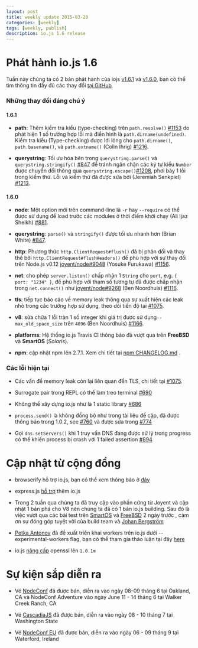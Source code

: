 ```yaml
---
layout: post
title: weekly update 2015-03-20
categories: [weekly]
tags: [weekly, publish]
description: io.js 1.6 release
---
```


# Phát hành io.js 1.6

Tuần này chúng ta có 2 bản phát hành của iojs [v1.6.1](https://iojs.org/dist/v1.6.1/) và  [v1.6.0](https://iojs.org/dist/v1.6.0/), bạn có thể tìm thông tin đầy đủ các thay đổi [tại GitHub](https://github.com/iojs/io.js/blob/v1.x/CHANGELOG.md).

### Những thay đổi đáng chú ý

#### 1.6.1

* **path**: Thêm kiểm tra kiểu (type-checking) trên `path.resolve()` [#1153](https://github.com/iojs/io.js/pull/1153) do phát hiện 1 số trường hợp lỗi mà điển hình là `path.dirname(undefined)`. Kiểm tra kiểu (Type-checking) được lới lỏng cho `path.dirname()`, `path.basename()`, và `path.extname()` (Colin Ihrig) [#1216](https://github.com/iojs/io.js/pull/1216).

* **querystring**: Tối ưu hóa bên trong `querystring.parse()` và `querystring.stringify()` [#847](https://github.com/iojs/io.js/pull/847) để tránh ngăn chặn các ký tự kiểu `Number` được chuyển đổi thông qua `querystring.escape()`[#1208](https://github.com/iojs/io.js/issues/1208), phơi bày 1 lỗi trong kiểm thử. Lỗi và kiểm thử đã được sửa bởi (Jeremiah Senkpiel) [#1213](https://github.com/iojs/io.js/pull/1213).

#### 1.6.0

* **node**: Một option mới trên command-line là  `-r` hay `--require` có thể được sử dụng để load trước các modules ở thời điểm khởi chạy (Ali Ijaz Sheikh) [#881](https://github.com/iojs/io.js/pull/881).

* **querystring**: `parse()` và `stringify()` được tối ưu nhanh hơn (Brian White) [#847](https://github.com/iojs/io.js/pull/847).

* **http**: Phương thức `http.ClientRequest#flush()` đã bị phản đối và thay thế bởi `http.ClientRequest#flushHeaders()` để phù hợp với sự thay đổi trên Node.js v0.12 [joyent/node#9048](https://github.com/joyent/node/pull/9048) (Yosuke Furukawa) [#1156](https://github.com/iojs/io.js/pull/1156).

* **net**: cho phép `server.listen()` chấp nhận 1 `String` cho `port`, e.g. `{ port: "1234" }`, để phù hợp với tham số tương tự đã được chấp nhận trong `net.connect()` như [joyent/node#9268](https://github.com/joyent/node/pull/9268) (Ben Noordhuis) [#1116](https://github.com/iojs/io.js/pull/1116).

* **tls**: tiếp tục báo cáo về memory leak thông qua sự xuất hiện các leak nhỏ trong các trường hợp sử dụng, theo dõi tiến độ tại [#1075](https://github.com/iojs/io.js/issues/1075).

* **v8**: sửa chữa 1 lỗi tràn 1 số integer khi giá trị được sử dụng`--max_old_space_size` trên `4096` (Ben Noordhuis) [#1166](https://github.com/iojs/io.js/pull/1166).

* **platforms**: Hệ thống io.js Travis CI thông báo đã vượt qua trên **FreeBSD** và **SmartOS** (_Solaris_).

* **npm**: cập nhật npm lên 2.7.1. Xem chi tiết tại [npm CHANGELOG.md](https://github.com/npm/npm/blob/master/CHANGELOG.md#v271-2015-03-05) .

### Các lỗi hiện tại

* Các vấn đề memory leak còn lại liên quan đến TLS, chi tiết tại [#1075](https://github.com/iojs/io.js/issues/1075).

* Surrogate pair trong REPL có thể làm treo terminal [#690](https://github.com/iojs/io.js/issues/690)

* Không thể xây dựng io.js như là 1 static library [#686](https://github.com/iojs/io.js/issues/686)

* `process.send()` là không đồng bộ như trong tài liệu đề cập, đã được thông báo trong 1.0.2, see [#760](https://github.com/iojs/io.js/issues/760) và được sửa trong [#774](https://github.com/iojs/io.js/issues/774)

* Gọi `dns.setServers()` khi 1 truy vấn DNS  đang được sử lý trong progress có thể khiến process bị crash với 1 failed assertion [#894](https://github.com/iojs/io.js/issues/894)

# Cập nhật từ cộng đồng

* browserify hỗ trợ io.js, bạn có thể xem thông báo ở [đây](https://twitter.com/yosuke_furukawa/status/577150547850969088)

* express.js [hỗ trợ](https://github.com/strongloop/express/commit/165660811aa9ba5f3733a7b033894f3d9a9c5e60) thêm io.js

* Trong 2 tuần qua chúng ta đã truy cập vào phần cứng từ Joyent và cập nhật 1 bản phá cho V8 nên chúng ta đã có 1 bản io.js building. Sau đó là việc vượt qua các bài test trên [SmartOS](https://github.com/iojs/build/pull/64) và [FreeBSD](https://github.com/iojs/io.js/pull/1167) 2 ngày trước , cảm ơn sự đóng góp tuyệt vời của build team và [Johan Bergström](https://github.com/jbergstroem)

* [Petka Antonov](https://github.com/petkaantonov) đã đề xuất triển khai workers trên io.js dưới --experimental-workers flag, bạn có thể tham gia thảo luận tại đây [here](https://github.com/iojs/io.js/pull/1159)

* io.js [nâng cấp](https://github.com/iojs/io.js/pull/1206) openssl lên `1.0.1m`

# Sự kiện sắp diễn ra

* Vé [NodeConf](http://nodeconf.com/) đã được bán, diễn ra vào ngày 08-09 tháng 6 tại Oakland, CA và NodeConf Adventure vào ngày June 11 - 14 tháng 6 tại Walker Creek Ranch, CA

* Vé [CascadiaJS](http://2015.cascadiajs.com/) đã được bán, diễn ra vào ngày 08 - 10 tháng 7 tại Washington State

* Vé [NodeConf EU](http://nodeconf.eu/) đã được bán, diễn ra vào ngày 06 - 09 tháng 9 tại Waterford, Ireland
